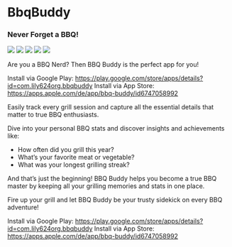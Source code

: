 # BbqBuddy
### Never Forget a BBQ!

![](./01.png)
![](./02.png)
![](./03.png)
![](./04.png)
![](./05.png)

Are you a BBQ Nerd? Then BBQ Buddy is the perfect app for you!

Install via Google Play: https://play.google.com/store/apps/details?id=com.lily624org.bbqbuddy
Install via App Store: https://apps.apple.com/de/app/bbq-buddy/id6747058992

Easily track every grill session and capture all the essential details that matter to true BBQ enthusiasts.

Dive into your personal BBQ stats and discover insights and achievements like:

* How often did you grill this year?
* What’s your favorite meat or vegetable?
* What was your longest grilling streak?

And that’s just the beginning! BBQ Buddy helps you become a true BBQ master by keeping all your grilling memories and stats in one place.

Fire up your grill and let BBQ Buddy be your trusty sidekick on every BBQ adventure!

Install via Google Play: https://play.google.com/store/apps/details?id=com.lily624org.bbqbuddy
Install via App Store: https://apps.apple.com/de/app/bbq-buddy/id6747058992

